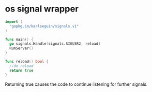 # os signal wrapper

```go
import (
  "gopkg.in/karlseguin/signals.v1"
)

func main() {
  go signals.Handle(signals.SIGUSR2, reload)
  RunServer()
}

func reload() bool {
  //do reload
  return true
}
```

Returning true causes the code to continue listening for further signals.
